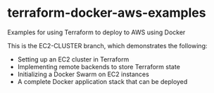 # terraform-docker-aws-examples
Examples for using Terraform to deploy to AWS using Docker

This is the EC2-CLUSTER branch, which demonstrates the following:

* Setting up an EC2 cluster in Terraform
* Implementing remote backends to store Terraform state
* Initializing a Docker Swarm on EC2 instances
* A complete Docker application stack that can be deployed
